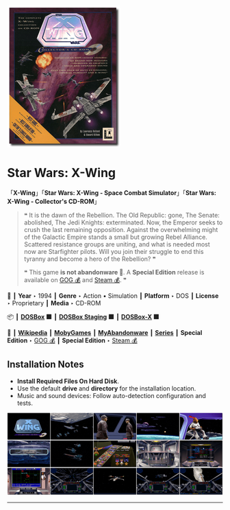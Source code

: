 ![](Thumbnail.png "application-thumbnail")

# Star Wars: X-Wing

「**X-Wing**」「**Star Wars: X-Wing - Space Combat Simulator**」「**Star Wars: X-Wing - Collector's CD-ROM**」

> ❝ It is the dawn of the Rebellion. The Old Republic: gone, The Senate: abolished, The Jedi Knights: exterminated. Now, the Emperor seeks to crush the last remaining opposition. Against the overwhelming might of the Galactic Empire stands a small but growing Rebel Alliance. Scattered resistance groups are uniting, and what is needed most now are Starfighter pilots. Will you join their struggle to end this tyranny and become a hero of the Rebellion? ❞
>
> ❝ This game **is not abandonware 🚫**. A **Special Edition** release is available on [GOG 💰](https://www.gog.com/en/game/star_wars_xwing_special_edition) and [Steam 💰](https://store.steampowered.com/app/354430/STAR_WARS__XWing_Special_Edition/). ❞
>

📌 ┃ **Year** ‣ 1994 ┃ **Genre** ‣ Action • Simulation ┃ **Platform** ‣ DOS ┃ **License** ‣ Proprietary ┃ **Media** ‣ CD-ROM 

📦 ┃ **[DOSBox](https://www.dosbox.com/) 🟩** ┃ **[DOSBox Staging](https://dosbox-staging.github.io/) 🟩** ┃ **[DOSBox-X](https://dosbox-x.com/) 🟩** 

📎 ┃ **[Wikipedia](https://en.wikipedia.org/wiki/Star_Wars:_X-Wing_(video_game))** ┃ **[MobyGames](https://www.mobygames.com/game/536/star-wars-x-wing/)** ┃ **[MyAbandonware](https://www.myabandonware.com/game/star-wars-x-wing-1mp)** ┃ **[Series](https://en.wikipedia.org/wiki/Star_Wars:_X-Wing_(video_game_series))** ┃ **Special Edition** ‣ [GOG 💰](https://www.gog.com/en/game/star_wars_xwing_special_edition) ┃ **Special Edition** ‣ [Steam 💰](https://store.steampowered.com/app/354430/STAR_WARS__XWing_Special_Edition/) 

## Installation Notes
- **Install Required Files On Hard Disk**.
- Use the default **drive** and **directory** for the installation location.
- Music and sound devices: Follow auto-detection configuration and tests.

![](Montage.png "Star Wars: X-Wing")

---

